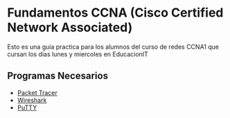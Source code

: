 # Fundamentos CCNA (Cisco Certified Network Associated)

Esto es una guia practica para los alumnos del curso de redes CCNA1 que cursan los dias lunes y miercoles en EducacionIT

## Programas Necesarios
* [Packet Tracer](https://skillsforall.com/resources/lab-downloads?userLang=es-XL)
* [Wireshark](https://wireshark.org/#download)
* [PuTTY](https://www.chiark.greenend.org.uk/~sgtatham/putty/latest.html)

